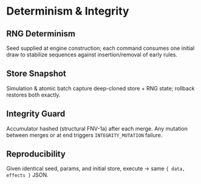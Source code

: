 # Determinism & Integrity

## RNG Determinism
Seed supplied at engine construction; each command consumes one initial draw to stabilize sequences against insertion/removal of early rules.

## Store Snapshot
Simulation & atomic batch capture deep-cloned store + RNG state; rollback restores both exactly.

## Integrity Guard
Accumulator hashed (structural FNV-1a) after each merge. Any mutation between merges or at end triggers `INTEGRITY_MUTATION` failure.

## Reproducibility
Given identical seed, params, and initial store, execute -> same `{ data, effects }` JSON.
